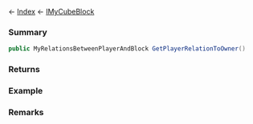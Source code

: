 ← [Index](Api-Index) ← [IMyCubeBlock](VRage.Game.ModAPI.Ingame.IMyCubeBlock)

### Summary

```csharp
public MyRelationsBetweenPlayerAndBlock GetPlayerRelationToOwner()
```

### Returns

### Example

### Remarks

